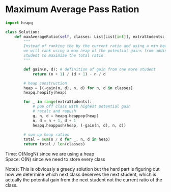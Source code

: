 # Maximum Average Pass Ration 
```Python
import heapq

class Solution:
    def maxAverageRatio(self, classes: List[List[int]], extraStudents: int) -> float:
        """
        Instead of ranking the by the current ratio and using a min heap 
        we will rank using a max heap of the potential gains from adding a new 
        student to maximize the total ratio
        """

        def gain(n, d): # definition of gain from one more student 
            return (n + 1) / (d + 1) - n / d

        # heap construction
        heap = [(-gain(n, d), n, d) for n, d in classes]
        heapq.heapify(heap)

        for _ in range(extraStudents):
            # pop off class with highest potential gain 
            # recalc and repush 
            g, n, d = heapq.heappop(heap)
            n, d = n + 1, d + 1
            heapq.heappush(heap, (-gain(n, d), n, d))
        
        # sum up heap ratios
        total = sum(n / d for _, n, d in heap)
        return total / len(classes)
```
Time: O(NlogN) since we are using a heap<br>
Space: O(N) since we need to store every class<br>

Notes: This is obviously a greedy solution but the hard part is figuring out how we determine which next class deserves the next student, which is actually the potential gain from the next student not the current ratio of the class. 
